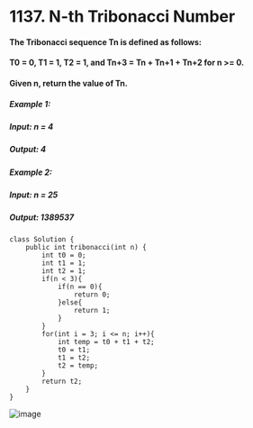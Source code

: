 # 1137. N-th Tribonacci Number

#### The Tribonacci sequence Tn is defined as follows: 
#### T0 = 0, T1 = 1, T2 = 1, and Tn+3 = Tn + Tn+1 + Tn+2 for n >= 0.
#### Given n, return the value of Tn.

##### Example 1:
#####    Input: n = 4
#####    Output: 4
##### Example 2: 
#####    Input: n = 25
#####    Output: 1389537


```
class Solution {
    public int tribonacci(int n) {
        int t0 = 0;
        int t1 = 1;
        int t2 = 1;
        if(n < 3){
            if(n == 0){
                return 0;
            }else{
                return 1;
            }
        }
        for(int i = 3; i <= n; i++){
            int temp = t0 + t1 + t2;
            t0 = t1;
            t1 = t2;
            t2 = temp;
        }
        return t2;
    }
}
```

![image](https://user-images.githubusercontent.com/97871497/189464511-8d3a0ad2-4864-4293-bd6a-30957b62b85f.png)
